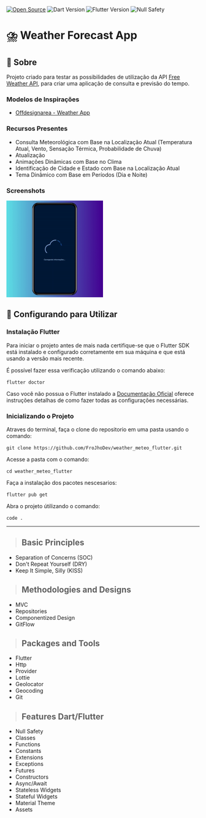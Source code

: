 [![Open Source](https://badges.frapsoft.com/os/v1/open-source.svg?v=103)](https://opensource.org/)
![Dart Version](https://img.shields.io/static/v1?label=dart&message=3.0.7&color=00579d)
![Flutter Version](https://img.shields.io/static/v1?label=flutter&message=3.13.16&color=42a5f5)
![Null Safety](https://img.shields.io/static/v1?label=null-safety&message=done&color=success)

# **⛈️ Weather Forecast App**

## 📃 Sobre

Projeto criado para testar as possibilidades de utilização da API [Free Weather API](https://open-meteo.com), para criar uma aplicação de consulta e previsão do tempo.

### Modelos de Inspirações
* [Offdesignarea - Weather App](https://dribbble.com/shots/15661680-Weather-App)

### Recursos Presentes
* Consulta Meteorológica com Base na Localização Atual (Temperatura Atual, Vento, Sensação Térmica, Probabilidade de Chuva)
* Atualização
* Animações Dinâmicas com Base no Clima
* Identificação de Cidade e Estado com Base na Localização Atual
* Tema Dinâmico com Base em Períodos (Dia e Noite)

### Screenshots

<p align="middle">
    <div width="25%"></div>
    <img src="https://github.com/FroJhoDev/weather_meteo_flutter/blob/main/weather_forecast_app_example.gif?raw=true" width="50%">
    <div width="25%"></div>
</p>

## 🚀 Configurando para Utilizar

### Instalação Flutter


Para iniciar o projeto antes de mais nada certifique-se que o Flutter SDK está instalado e configurado corretamente em sua máquina e que está usando a versão mais recente. 

É possível fazer essa verificação utilizando o comando abaixo:
```
flutter doctor
```
Caso você não possua o Flutter instalado a [Documentação Oficial](https://docs.flutter.dev/get-started/install) oferece instruções detalhas de como fazer todas as configurações necessárias.

### Inicializando o Projeto


Atraves do terminal, faça o clone do repositorio em uma pasta usando o comando:

```
git clone https://github.com/FroJhoDev/weather_meteo_flutter.git
```
Acesse a pasta com o comando:

```
cd weather_meteo_flutter
```

Faça a instalação dos pacotes nescesarios:
```
flutter pub get
```
Abra o projeto útilizando o comando:
```
code .
```


---

> ## Basic Principles
* Separation of Concerns (SOC)
* Don't Repeat Yourself (DRY)
* Keep It Simple, Silly (KISS)

> ## Methodologies and Designs
* MVC
* Repositories
* Componentized Design
* GitFlow

> ## Packages and Tools
* Flutter
* Http
* Provider
* Lottie
* Geolocator
* Geocoding
* Git

> ## Features Dart/Flutter
* Null Safety
* Classes
* Functions
* Constants
* Extensions
* Exceptions
* Futures
* Constructors
* Async/Await
* Stateless Widgets
* Stateful Widgets
* Material Theme
* Assets